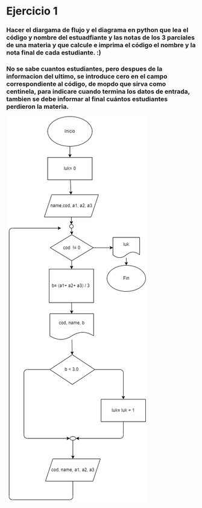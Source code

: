 # Ejercicio 1

### Hacer el diargama de flujo y el diagrama en python que lea el código y nombre del estuadfiante y las notas de los 3 parciales de una materia y que calcule e imprima el código el nombre y la nota final de cada estudiante. :)
### No se sabe cuantos estudiantes, pero despues de la informacion del ultimo, se introduce cero en el campo correspondiente al código, de mopdo que sirva como **centinela**, para indicare cuando termina los datos de entrada, tambien se debe informar al final cuántos estudiantes perdieron la materia.

![Diagrama de flujo](diagrama.png "Diagrama de flujo")